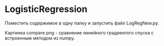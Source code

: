 # LogisticRegression
Поместить содержимое в одну папку и запустить файл LogRegNew.py.

Картинка compare.png - сравнение линейного градиентого спуска с встроенным методом из numpy.
